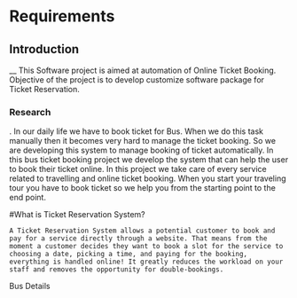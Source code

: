 
# Requirements

## Introduction

   __ This Software project is aimed at automation of Online Ticket Booking. Objective of the project is to develop customize software package for Ticket Reservation.

### Research

   . In our daily life we have to book ticket for Bus. When we do this task manually then it becomes very hard to manage the ticket booking. So we are developing this system to manage booking of ticket automatically.
    In this bus ticket booking project we develop the system that can help the user to book their ticket online.
    In this project we take care of every service related to travelling and online ticket booking. When you start your traveling tour you have to book ticket so we help you from the starting point to the end point.

#What is Ticket Reservation System?

    A Ticket Reservation System allows a potential customer to book and pay for a service directly through a website. That means from the moment a customer decides they want to book a slot for the service to choosing a date, picking a time, and paying for the booking, everything is handled online! It greatly reduces the workload on your staff and removes the opportunity for double-bookings.

Bus Details
